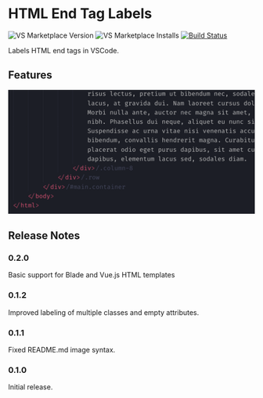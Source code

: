 # HTML End Tag Labels

![VS Marketplace Version](https://badgen.net/vs-marketplace/v/anteprimorac.html-end-tag-labels) ![VS Marketplace Installs](https://badgen.net/vs-marketplace/i/anteprimorac.html-end-tag-labels) [![Build Status](https://travis-ci.com/anteprimorac/vscode-html-end-tag-labels.svg?branch=master)](https://travis-ci.com/anteprimorac/vscode-html-end-tag-labels)

Labels HTML end tags in VSCode.

## Features

![HTML End Tag Labels](images/screenshot-1.png)

## Release Notes

### 0.2.0

Basic support for Blade and Vue.js HTML templates

### 0.1.2

Improved labeling of multiple classes and empty attributes.

### 0.1.1

Fixed README.md image syntax.

### 0.1.0

Initial release.
